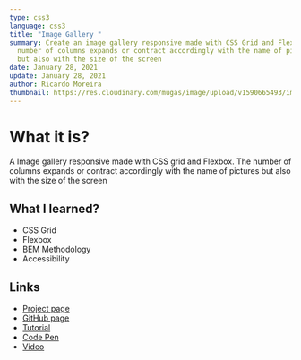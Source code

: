 ```yaml
---
type: css3
language: css3
title: "Image Gallery "
summary: Create an image gallery responsive made with CSS Grid and Flexbox. The
  number of columns expands or contract accordingly with the name of pictures
  but also with the size of the screen
date: January 28, 2021
update: January 28, 2021
author: Ricardo Moreira
thumbnail: https://res.cloudinary.com/mugas/image/upload/v1590665493/imagegallery_iwjmq5.png
---
```

# **What it is?**

A Image gallery responsive made with CSS grid and Flexbox. The number of columns expands or contract accordingly with the name of pictures but also with the size of the screen



## What I learned?

* CSS Grid
* Flexbox
* BEM Methodology
* Accessibility

## Links

* [Project page](https://goodstuffoodsgallery.netlify.app/)
* [GitHub page](https://github.com/mugas/Image-Gallery)
* [Tutorial](https://www.ricardomoreira.io/coding/create-a-image-gallery/)
* [Code Pen](https://codepen.io/mugas/pen/gOaJeMm)
* [Video](https://www.youtube.com/watch?v=URXj6jZeCz0)

